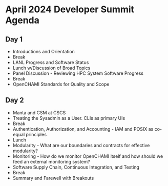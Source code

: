 # April 2024 Developer Summit Agenda

## Day 1

* Introductions and Orientation
* Break
* LANL Progress and Software Status
* Lunch w/Discussion of Broad Topics
* Panel Discussion - Reviewing HPC System Software Progress
* Break
* OpenCHAMI Standards for Quality and Scope


## Day 2

* Manta and CSM at CSCS
* Treating the Sysadmin as a User.  CLIs as primary UIs
* Break
* Authentication, Authorization, and Accounting - IAM and POSIX as co-equal principles
* Lunch
* Modularity - What are our boundaries and contracts for effective modularity?
* Monitoring - How do we monitor OpenCHAMI itself and how should we feed an external monitoring system?
* Software Supply Chain, Continuous Integration, and Testing
* Break
* Summary and Farewell with Breakouts